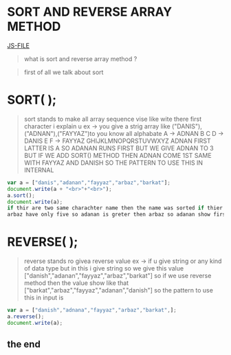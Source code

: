 # SORT AND REVERSE ARRAY METHOD
[JS-FILE](/js/37-array-sort&reverse.js)

> what is sort and reverse array method ?

> first of all we talk about sort 
# SORT( );
> sort stands to make all array sequence vise like wite there first character i explain u ex -> you give a strig array like ("DANIS"),("ADNAN"),("FAYYAZ")to you know all alphabate A -> ADNAN B C D -> DANIS E F -> FAYYAZ GHIJKLMNOPQRSTUVWXYZ 
ADNAN FIRST LATTER IS A SO ADANAN RUNS FIRST BUT WE GIVE ADNAN TO 3 BUT IF WE ADD SORT() METHOD THEN ADNAN COME 1ST SAME WITH FAYYAZ AND DANISH SO THE PATTERN TO USE THIS IN INTERNAL 

``` javascript 
var a = ["danis","adanan","fayyaz","arbaz","barkat"];
document.write(a + "<br>"+"<br>");
a.sort();
document.write(a);
if thir are two same charachter name then the name was sorted if thier ar two same charachter name then the name was sorted with thier number example -> adanan have 6 character and 
arbaz have only five so adanan is greter then arbaz so adanan show first
```

# REVERSE( );
>reverse stands ro givea reverse value ex -> if u give string or any kind of data type but in this i give string so we give this value ["danish","adanan","fayyaz","arbaz","barkat"] so if we use reverse method then the value show like that ["barkat","arbaz","fayyaz","adanan","danish"] so the pattern to use this in input is

```javascript
var a = ["danish","adnana","fayyaz","arbaz","barkat",];
a.reverse();
document.write(a);
```

## the end